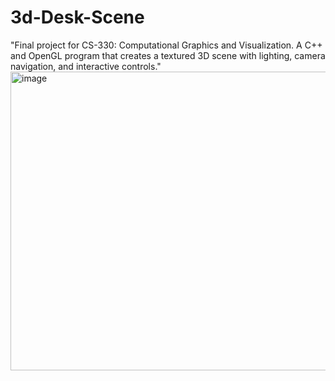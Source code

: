 # 3d-Desk-Scene
"Final project for CS-330: Computational Graphics and Visualization. A C++ and OpenGL program that creates a textured 3D scene with lighting, camera navigation, and interactive controls."
<img width="596" height="478" alt="image" src="https://github.com/user-attachments/assets/f62c9182-2079-4419-a4c5-b6dbfc6ffb7f" />
